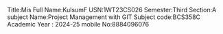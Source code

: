 Title:Mis
Full Name:KulsumF
USN:1WT23CS026
Semester:Third
Section:A
subject Name:Project Management with GIT
Subject code:BCS358C
Academic Year : 2024-25
mobile No:8884096076


